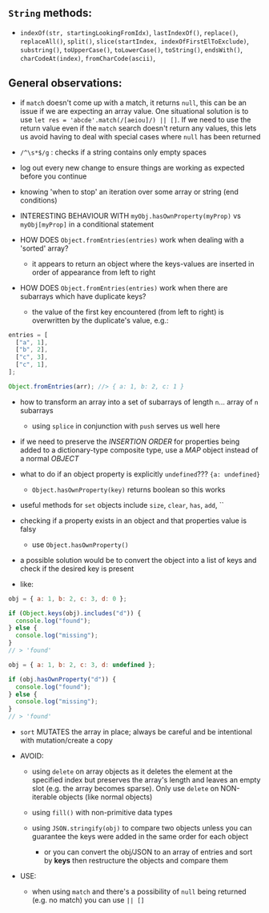## `String` methods:

- `indexOf(str, startingLookingFromIdx)`, `lastIndexOf()`, `replace()`, `replaceAll()`, `split()`, `slice(startIndex, indexOfFirstElToExclude)`, `substring()`, `toUpperCase()`, `toLowerCase()`, `toString()`, `endsWith()`, `charCodeAt(index)`, `fromCharCode(ascii)`,

## General observations:

- if `match` doesn't come up with a match, it returns `null`, this can be an issue if we are expecting an array value. One situational solution is to use `let res = 'abcde'.match(/[aeiou]/) || []`. If we need to use the return value even if the `match` search doesn't return any values, this lets us avoid having to deal with special cases where `null` has been returned

- `/^\s*$/g` : checks if a string contains only empty spaces

- log out every new change to ensure things are working as expected before you continue

- knowing 'when to stop' an iteration over some array or string (end conditions)

- INTERESTING BEHAVIOUR WITH `myObj.hasOwnProperty(myProp)` vs `myObj[myProp]` in a conditional statement

- HOW DOES `Object.fromEntries(entries)` work when dealing with a 'sorted' array?

  - it appears to return an object where the keys-values are inserted in order of appearance from left to right

- HOW DOES `Object.fromEntries(entries)` work when there are subarrays which have duplicate keys?
  - the value of the first key encountered (from left to right) is overwritten by the duplicate's value, e.g.:

```javascript
entries = [
  ["a", 1],
  ["b", 2],
  ["c", 3],
  ["c", 1],
];

Object.fromEntries(arr); //> { a: 1, b: 2, c: 1 }
```

- how to transform an array into a set of subarrays of length `n`... array of `n` subarrays

  - using `splice` in conjunction with `push` serves us well here

- if we need to preserve the _INSERTION ORDER_ for properties being added to a dictionary-type composite type, use a _MAP_ object instead of a normal _OBJECT_

- what to do if an object property is explicitly `undefined`??? `{a: undefined}`
  - `Object.hasOwnProperty(key)` returns boolean so this works

- useful methods for `set` objects include `size`, `clear`, `has`, `add`, ``

- checking if a property exists in an object and that properties value is falsy
  - use `Object.hasOwnProperty()`
- a possible solution would be to convert the object into a list of keys and check if the desired key is present
- like:

```javascript
obj = { a: 1, b: 2, c: 3, d: 0 };

if (Object.keys(obj).includes("d")) {
  console.log("found");
} else {
  console.log("missing");
}
// > 'found'
```

```javascript
obj = { a: 1, b: 2, c: 3, d: undefined };

if (obj.hasOwnProperty("d")) {
  console.log("found");
} else {
  console.log("missing");
}
// > 'found'
```

- `sort` MUTATES the array in place; always be careful and be intentional with mutation/create a copy

- AVOID:

  - using `delete` on array objects as it deletes the element at the specified index but preserves the array's length and leaves an empty slot (e.g. the array becomes sparse). Only use `delete` on NON-iterable objects (like normal objects)

  - using `fill()` with non-primitive data types

  - using `JSON.stringify(obj)` to compare two objects unless you can guarantee the keys were added in the same order for each object
    - or you can convert the obj/JSON to an array of entries and sort by **keys** then restructure the objects and compare them

- USE:
  - when using `match` and there's a possibility of `null` being returned (e.g. no match) you can use `|| []`
